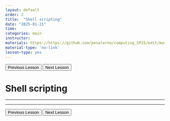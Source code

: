 ```yaml
---
layout: default
order: 2
title:  "Shell scripting"
date: "2025-01-21"
time: 
categories: main
instructor: 
materials: https://https://github.com/pesalerno/computing_SP25/edit/master/2025-01-21-2_Week_2.md
material-type: 'no-link'
lesson-type: yes
---
```


<a href="https://github.com/pesalerno/computing_SP25/blob/main/_posts/2025-01-13-1_Week_1.md"><button>Previous Lesson</button></a>    <a href="https://github.com/pesalerno/computing_SP25/blob/main/_posts/2025-01-28-3_Week_3.md"><button>Next Lesson</button></a>

# Shell scripting

------------


--------------

<a href="https://github.com/pesalerno/computing_SP25/blob/main/_posts/2025-01-13-1_Week_1.md"><button>Previous Lesson</button></a>    <a href="https://github.com/pesalerno/computing_SP25/blob/main/_posts/2025-01-28-3_Week_3.md"><button>Next Lesson</button></a>
